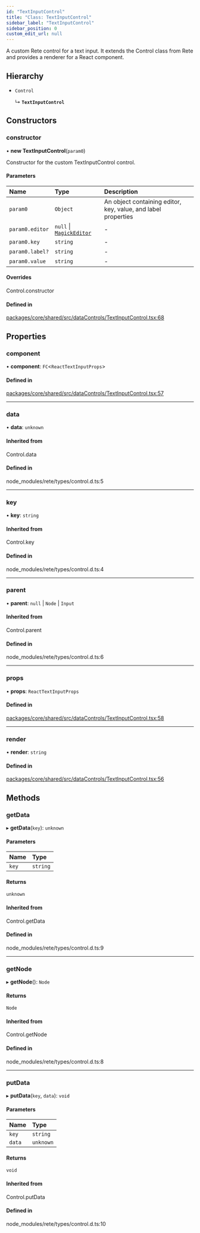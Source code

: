 ```yaml
---
id: "TextInputControl"
title: "Class: TextInputControl"
sidebar_label: "TextInputControl"
sidebar_position: 0
custom_edit_url: null
---
```


A custom Rete control for a text input. It extends the Control class
from Rete and provides a renderer for a React component.

## Hierarchy

- `Control`

  ↳ **`TextInputControl`**

## Constructors

### constructor

• **new TextInputControl**(`param0`)

Constructor for the custom TextInputControl control.

#### Parameters

| Name | Type | Description |
| :------ | :------ | :------ |
| `param0` | `Object` | An object containing editor, key, value, and label properties |
| `param0.editor` | ``null`` \| [`MagickEditor`](MagickEditor.md) | - |
| `param0.key` | `string` | - |
| `param0.label?` | `string` | - |
| `param0.value` | `string` | - |

#### Overrides

Control.constructor

#### Defined in

[packages/core/shared/src/dataControls/TextInputControl.tsx:68](https://github.com/Oneirocom/Magick/blob/eb9f05ef/packages/core/shared/src/dataControls/TextInputControl.tsx#L68)

## Properties

### component

• **component**: `FC`<`ReactTextInputProps`\>

#### Defined in

[packages/core/shared/src/dataControls/TextInputControl.tsx:57](https://github.com/Oneirocom/Magick/blob/eb9f05ef/packages/core/shared/src/dataControls/TextInputControl.tsx#L57)

___

### data

• **data**: `unknown`

#### Inherited from

Control.data

#### Defined in

node_modules/rete/types/control.d.ts:5

___

### key

• **key**: `string`

#### Inherited from

Control.key

#### Defined in

node_modules/rete/types/control.d.ts:4

___

### parent

• **parent**: ``null`` \| `Node` \| `Input`

#### Inherited from

Control.parent

#### Defined in

node_modules/rete/types/control.d.ts:6

___

### props

• **props**: `ReactTextInputProps`

#### Defined in

[packages/core/shared/src/dataControls/TextInputControl.tsx:58](https://github.com/Oneirocom/Magick/blob/eb9f05ef/packages/core/shared/src/dataControls/TextInputControl.tsx#L58)

___

### render

• **render**: `string`

#### Defined in

[packages/core/shared/src/dataControls/TextInputControl.tsx:56](https://github.com/Oneirocom/Magick/blob/eb9f05ef/packages/core/shared/src/dataControls/TextInputControl.tsx#L56)

## Methods

### getData

▸ **getData**(`key`): `unknown`

#### Parameters

| Name | Type |
| :------ | :------ |
| `key` | `string` |

#### Returns

`unknown`

#### Inherited from

Control.getData

#### Defined in

node_modules/rete/types/control.d.ts:9

___

### getNode

▸ **getNode**(): `Node`

#### Returns

`Node`

#### Inherited from

Control.getNode

#### Defined in

node_modules/rete/types/control.d.ts:8

___

### putData

▸ **putData**(`key`, `data`): `void`

#### Parameters

| Name | Type |
| :------ | :------ |
| `key` | `string` |
| `data` | `unknown` |

#### Returns

`void`

#### Inherited from

Control.putData

#### Defined in

node_modules/rete/types/control.d.ts:10
